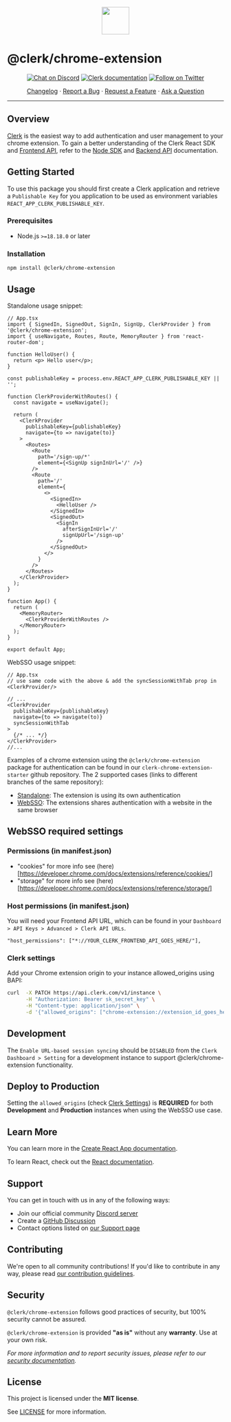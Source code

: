 <p align="center">
  <a href="https://clerk.com?utm_source=github&utm_medium=clerk_chrome_extension" target="_blank" rel="noopener noreferrer">
    <picture>
      <source media="(prefers-color-scheme: dark)" srcset="https://images.clerk.com/static/logo-dark-mode-400x400.png">
      <img src="https://images.clerk.com/static/logo-light-mode-400x400.png" height="64">
    </picture>
  </a>
  <br /> 
</p>

# @clerk/chrome-extension

<div align="center">

[![Chat on Discord](https://img.shields.io/discord/856971667393609759.svg?logo=discord)](https://clerk.com/discord)
[![Clerk documentation](https://img.shields.io/badge/documentation-clerk-green.svg)](https://clerk.com/docs?utm_source=github&utm_medium=clerk_chrome_extension)
[![Follow on Twitter](https://img.shields.io/twitter/follow/ClerkDev?style=social)](https://twitter.com/intent/follow?screen_name=ClerkDev)

[Changelog](https://github.com/clerk/javascript/blob/main/packages/chrome-extension/CHANGELOG.md)
·
[Report a Bug](https://github.com/clerk/javascript/issues/new?assignees=&labels=needs-triage&projects=&template=BUG_REPORT.yml)
·
[Request a Feature](https://github.com/clerk/javascript/issues/new?assignees=&labels=feature-request&projects=&template=FEATURE_REQUEST.yml)
·
[Ask a Question](https://github.com/clerk/javascript/discussions)

</div>

---

## Overview

[Clerk](https://clerk.com?utm_source=github&utm_medium=clerk_chrome_extension) is the easiest way to add authentication and user management to your chrome extension. To gain a better understanding of the Clerk React SDK and [Frontend API](https://reference.clerk.com/reference/frontend-api-reference), refer to
the <a href="https://clerk.com/docs/reference/node/getting-started?utm_source=github&utm_medium=clerk_chrome_extension" target="_blank">Node SDK</a> and <a href="https://clerk.com/docs/reference/backend-api" target="_blank">Backend API</a> documentation.

## Getting Started

To use this package you should first create a Clerk application and retrieve a `Publishable Key` for you application to be used as environment variables `REACT_APP_CLERK_PUBLISHABLE_KEY`.

### Prerequisites

- Node.js `>=18.18.0` or later

### Installation

```shell
npm install @clerk/chrome-extension
```

## Usage

Standalone usage snippet:

```tsx
// App.tsx
import { SignedIn, SignedOut, SignIn, SignUp, ClerkProvider } from '@clerk/chrome-extension';
import { useNavigate, Routes, Route, MemoryRouter } from 'react-router-dom';

function HelloUser() {
  return <p> Hello user</p>;
}

const publishableKey = process.env.REACT_APP_CLERK_PUBLISHABLE_KEY || '';

function ClerkProviderWithRoutes() {
  const navigate = useNavigate();

  return (
    <ClerkProvider
      publishableKey={publishableKey}
      navigate={to => navigate(to)}
    >
      <Routes>
        <Route
          path='/sign-up/*'
          element={<SignUp signInUrl='/' />}
        />
        <Route
          path='/'
          element={
            <>
              <SignedIn>
                <HelloUser />
              </SignedIn>
              <SignedOut>
                <SignIn
                  afterSignInUrl='/'
                  signUpUrl='/sign-up'
                />
              </SignedOut>
            </>
          }
        />
      </Routes>
    </ClerkProvider>
  );
}

function App() {
  return (
    <MemoryRouter>
      <ClerkProviderWithRoutes />
    </MemoryRouter>
  );
}

export default App;
```

WebSSO usage snippet:

```tsx
// App.tsx
// use same code with the above & add the syncSessionWithTab prop in <ClerkProvider/>

// ...
<ClerkProvider
  publishableKey={publishableKey}
  navigate={to => navigate(to)}
  syncSessionWithTab
>
  {/* ... */}
</ClerkProvider>
//...
```

Examples of a chrome extension using the `@clerk/chrome-extension` package for authentication
can be found in our `clerk-chrome-extension-starter` github repository.
The 2 supported cases (links to different branches of the same repository):

- [Standalone](https://github.com/clerk/clerk-chrome-extension-starter/tree/main): The extension is using its own authentication
- [WebSSO](https://github.com/clerk/clerk-chrome-extension-starter/tree/webapp_sso): The extensions shares authentication with a website in the same browser

## WebSSO required settings

### Permissions (in manifest.json)

- "cookies" for more info see (here)[https://developer.chrome.com/docs/extensions/reference/cookies/]
- "storage" for more info see (here)[https://developer.chrome.com/docs/extensions/reference/storage/]

### Host permissions (in manifest.json)

You will need your Frontend API URL, which can be found in your `Dashboard > API Keys > Advanced > Clerk API URLs`.

```
"host_permissions": ["*://YOUR_CLERK_FRONTEND_API_GOES_HERE/"],
```

<a name="clerk-settings"></a>

### Clerk settings

Add your Chrome extension origin to your instance allowed_origins using BAPI:

```bash
curl  -X PATCH https://api.clerk.com/v1/instance \
      -H "Authorization: Bearer sk_secret_key" \
      -H "Content-type: application/json" \
      -d '{"allowed_origins": ["chrome-extension://extension_id_goes_here"]}'
```

## Development

The `Enable URL-based session syncing` should be `DISABLED` from the `Clerk Dashboard > Setting` for a development instance to support @clerk/chrome-extension functionality.

## Deploy to Production

Setting the `allowed_origins` (check [Clerk Settings](#clerk-settings)) is **REQUIRED** for both **Development** and **Production** instances when using the WebSSO use case.

## Learn More

You can learn more in the [Create React App documentation](https://facebook.github.io/create-react-app/docs/getting-started).

To learn React, check out the [React documentation](https://reactjs.org/).

## Support

You can get in touch with us in any of the following ways:

- Join our official community [Discord server](https://clerk.com/discord)
- Create a [GitHub Discussion](https://github.com/clerk/javascript/discussions)
- Contact options listed on [our Support page](https://clerk.com/support?utm_source=github&utm_medium=clerk_chrome_extension)

## Contributing

We're open to all community contributions! If you'd like to contribute in any way, please read [our contribution guidelines](https://github.com/clerk/javascript/blob/main/docs/CONTRIBUTING.md).

## Security

`@clerk/chrome-extension` follows good practices of security, but 100% security cannot be assured.

`@clerk/chrome-extension` is provided **"as is"** without any **warranty**. Use at your own risk.

_For more information and to report security issues, please refer to our [security documentation](https://github.com/clerk/javascript/blob/main/docs/SECURITY.md)._

## License

This project is licensed under the **MIT license**.

See [LICENSE](https://github.com/clerk/javascript/blob/main/packages/chrome-extension/LICENSE) for more information.
